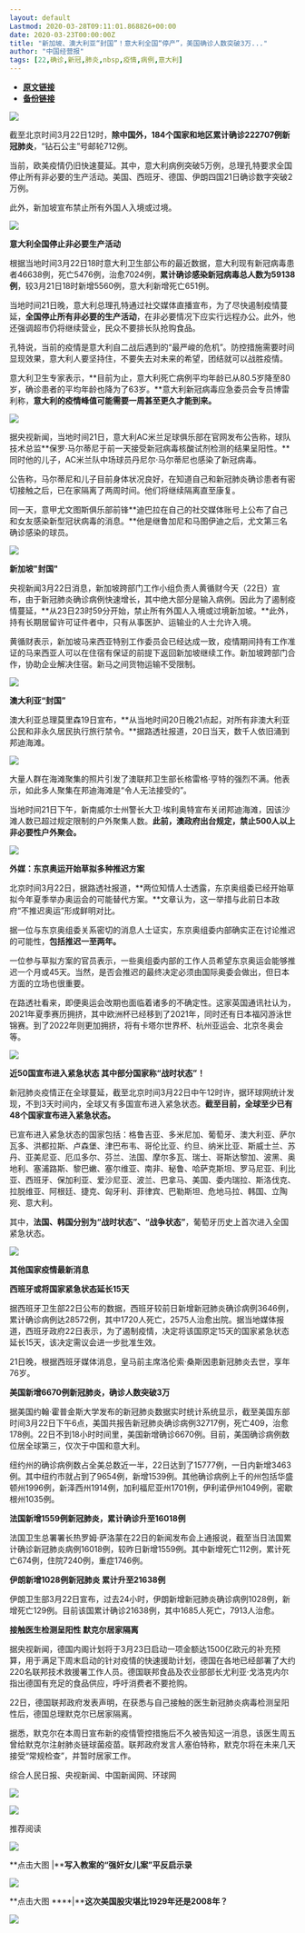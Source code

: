 ```yaml
---
layout: default
Lastmod: 2020-03-28T09:11:01.868826+00:00
date: 2020-03-23T00:00:00Z
title: "新加坡、澳大利亚“封国”！意大利全国“停产”，美国确诊人数突破3万..."
author: "中国经营报"
tags: [22,确诊,新冠,肺炎,nbsp,疫情,病例,意大利]
---
```


* [**原文链接**](https://mp.weixin.qq.com/s/hE8J7D-GrkB92GoPnmpcsg)
* [**备份链接**](http://archive.is/QcWU5)


  

  

  

![](/images/post/5fdb3f87f44cf8ae08d41ad1e0b84841.jpg)

截至北京时间3月22日12时，**除中国外，184个国家和地区累计确诊222707例新冠肺炎**，“钻石公主”号邮轮712例。

  

当前，欧美疫情仍旧快速蔓延。其中，意大利病例突破5万例，总理孔特要求全国停止所有非必要的生产活动。美国、西班牙、德国、伊朗四国21日确诊数字突破2万例。

  

此外，新加坡宣布禁止所有外国人入境或过境。

  

![](/images/post/bc3576ff279d80264ac4f6d7a60432f9.jpg)

**意大利全国停止非必要生产活动**

  

根据当地时间3月22日18时意大利卫生部公布的最近数据，意大利现有新冠病毒患者46638例，死亡5476例，治愈7024例，**累计确诊感染新冠病毒总人数为59138例**，较3月21日18时新增5560例，意大利新增死亡651例。

  

当地时间21日晚，意大利总理孔特通过社交媒体直播宣布，为了尽快遏制疫情蔓延，**全国停止所有非必要的生产活动**，在非必要情况下应实行远程办公。此外，他还强调超市仍将继续营业，民众不要排长队抢购食品。

  

孔特说，当前的疫情是意大利自二战后遇到的“最严峻的危机”。防控措施需要时间显现效果，意大利人要坚持住，不要失去对未来的希望，团结就可以战胜疫情。

  

意大利卫生专家表示，**目前为止，意大利死亡病例平均年龄已从80.5岁降至80岁，确诊患者的平均年龄也降为了63岁。**意大利新冠病毒应急委员会专员博雷利称，**意大利的疫情峰值可能需要一周甚至更久才能到来。**

  

![](/images/post/c43638a941704eb860b6bc45ff20117f.jpg)

  

据央视新闻，当地时间21日，意大利AC米兰足球俱乐部在官网发布公告称，球队技术总监**保罗·马尔蒂尼于前一天接受新冠病毒核酸试剂检测的结果呈阳性。**同时他的儿子，AC米兰队中场球员丹尼尔·马尔蒂尼也感染了新冠病毒。

  

公告称，马尔蒂尼和儿子目前身体状况良好，在知道自己和新冠肺炎确诊患者有密切接触之后，已在家隔离了两周时间。他们将继续隔离直至康复。

同一天，意甲尤文图斯俱乐部前锋**迪巴拉在自己的社交媒体账号上公布了自己和女友感染新型冠状病毒的消息。**他是继鲁加尼和马图伊迪之后，尤文第三名确诊感染的球员。

  

![](/images/post/bc3576ff279d80264ac4f6d7a60432f9.jpg)

**新加坡"封国"**

  

央视新闻3月22日消息，新加坡跨部门工作小组负责人黄循财今天（22日）宣布，由于新冠肺炎确诊病例快速增长，其中绝大部分是输入病例。因此为了遏制疫情蔓延，**从23日23时59分开始，禁止所有外国人入境或过境新加坡。**此外，持有长期居留许可证件者中，只有从事医护、运输业的人士允许入境。

  

黄循财表示，新加坡马来西亚特别工作委员会已经达成一致，疫情期间持有工作准证的马来西亚人可以在住宿有保证的前提下返回新加坡继续工作。新加坡跨部门合作，协助企业解决住宿。新马之间货物运输不受限制。

  

![](/images/post/bc3576ff279d80264ac4f6d7a60432f9.jpg)

**澳大利亚“封国”**

  

澳大利亚总理莫里森19日宣布，**从当地时间20日晚21点起，对所有非澳大利亚公民和非永久居民执行旅行禁令。**据路透社报道，20日当天，数千人依旧涌到邦迪海滩。

  

![](/images/post/7993dae11b9b6f1b4c416607ca700c68.jpg)

  

大量人群在海滩聚集的照片引发了澳联邦卫生部长格雷格·亨特的强烈不满。他表示，如此多人聚集在邦迪海滩是“令人无法接受的”。

  

当地时间21日下午，新南威尔士州警长大卫·埃利奥特宣布关闭邦迪海滩，因该沙滩人数已超过规定限制的户外聚集人数。**此前，澳政府出台规定，禁止500人以上非必要性户外聚会。**

  

  

![](/images/post/bc3576ff279d80264ac4f6d7a60432f9.jpg)

**外媒：东京奥运开始草拟多种推迟方案**

  

北京时间3月22日，据路透社报道，**两位知情人士透露，东京奥组委已经开始草拟今年夏季举办奥运会的可能替代方案。**文章认为，这一举措与此前日本政府“不推迟奥运”形成鲜明对比。

  

据一位与东京奥组委关系密切的消息人士证实，东京奥组委内部确实正在讨论推迟的可能性，**包括推迟一至两年。**

  

一位参与草拟方案的官员表示，一些奥组委内部的工作人员希望东京奥运会能够推迟一个月或45天。当然，是否会推迟的最终决定必须由国际奥委会做出，但日本方面的立场也很重要。

  

在路透社看来，即便奥运会改期也面临着诸多的不确定性。这家英国通讯社认为，2021年夏季赛历拥挤，其中欧洲杯已经移到了2021年，同时还有日本福冈游泳世锦赛。到了2022年则更加拥挤，将有卡塔尔世界杯、杭州亚运会、北京冬奥会等。

  

![](/images/post/bc3576ff279d80264ac4f6d7a60432f9.jpg)

**近50国宣布进入紧急状态 其中部分国家称“战时状态”！**

  

新冠肺炎疫情正在全球蔓延，截至北京时间3月22日中午12时许，据环球网统计发现，不到3天时间内，全球又有多国宣布进入紧急状态。**截至目前，全球至少已有48个国家宣布进入紧急状态。**

  

已宣布进入紧急状态的国家包括：格鲁吉亚、多米尼加、葡萄牙、澳大利亚、萨尔瓦多、洪都拉斯、卢森堡、津巴布韦、哥伦比亚、约旦、纳米比亚、斯威士兰、苏丹、亚美尼亚、厄瓜多尔、芬兰、法国、摩尔多瓦、瑞士、哥斯达黎加、波黑、奥地利、塞浦路斯、黎巴嫩、塞尔维亚、南非、秘鲁、哈萨克斯坦、罗马尼亚、利比亚、西班牙、保加利亚、爱沙尼亚、波兰、巴拿马、美国、委内瑞拉、斯洛伐克、拉脱维亚、阿根廷、捷克、匈牙利、菲律宾、巴勒斯坦、危地马拉、韩国、立陶宛、意大利。

  

其中，**法国、韩国分别为“战时状态”、“战争状态”**，葡萄牙历史上首次进入全国紧急状态。

  

![](/images/post/bc3576ff279d80264ac4f6d7a60432f9.jpg)

**其他国家疫情最新消息**

  

**西班牙或将国家紧急状态延长15天**

  

据西班牙卫生部22日公布的数据，西班牙较前日新增新冠肺炎确诊病例3646例，累计确诊病例达28572例，其中1720人死亡，2575人治愈出院。据当地媒体报道，西班牙政府22日表示，为了遏制疫情，决定将该国原定15天的国家紧急状态延长15天，该决定需议会进一步批准生效。

  

21日晚，根据西班牙媒体消息，皇马前主席洛伦索·桑斯因患新冠肺炎去世，享年76岁。

  

**美国新增6670例新冠肺炎，确诊人数突破3万**

  

据美国约翰·霍普金斯大学发布的新冠肺炎数据实时统计系统显示，截至美国东部时间3月22日下午6点，美国共报告新冠肺炎确诊病例32717例，死亡409，治愈178例。22日不到18小时时间里，美国新增确诊6670例。目前，美国确诊病例数位居全球第三，仅次于中国和意大利。

纽约州的确诊病例数占全美总数近一半，22日达到了15777例，一日内新增3463例。其中纽约市就占到了9654例，新增1539例。其他确诊病例上千的州包括华盛顿州1996例，新泽西州1914例，加利福尼亚州1701例，伊利诺伊州1049例，密歇根州1035例。

  

**法国新增1559例新冠肺炎，累计确诊升至16018例**

法国卫生总署署长热罗姆·萨洛蒙在22日的新闻发布会上通报说，截至当日法国累计确诊新冠肺炎病例16018例，较昨日新增1559例。其中新增死亡112例，累计死亡674例，住院7240例，重症1746例。

  

**伊朗新增1028例新冠肺炎 累计升至21638例**

  

伊朗卫生部3月22日宣布，过去24小时，伊朗新增新冠肺炎确诊病例1028例，新增死亡129例。目前该国累计确诊21638例，其中1685人死亡，7913人治愈。

  

**接触医生检测呈阳性 默克尔居家隔离**

据央视新闻，德国内阁计划将于3月23日启动一项金额达1500亿欧元的补充预算，用于满足下周末启动的针对疫情的快速援助计划，德国在各地已经部署了大约220名联邦技术救援署工作人员。德国联邦食品及农业部部长尤利亚·戈洛克内尔指出德国有充足的食品供应，呼吁消费者不要抢购。

  

22日，德国联邦政府发表声明，在获悉与自己接触的医生新冠肺炎病毒检测呈阳性后，德国总理默克尔已居家隔离。

据悉，默克尔在本周日宣布新的疫情管控措施后不久被告知这一消息，该医生周五曾给默克尔注射肺炎链球菌疫苗。联邦政府发言人塞伯特称，默克尔将在未来几天接受“常规检查”，并暂时居家工作。

  

综合人民日报、央视新闻、中国新闻网、环球网

  

[![](/images/post/c2249a13ced555acfcf85a0a1f9aea19.jpg)](https://e.vhall.com/subject/view/599011308)

  

![](/images/post/43b7a57fd045be64890b8526d60a1277.jpg)

  

推荐阅读

[![](/images/post/94df998aafeb4b0f45453a7c0d1ff93b.jpg)](http://mp.weixin.qq.com/s?__biz=MjA5NTMyOTMwMQ==&mid=2651973818&idx=1&sn=1221fac0245d020a498eee997dae47e6&chksm=4f3e8fc0784906d64fc7af1d6b1885d015ac842862d1c43c4db72ca09a9ece4e8acc6e909390&scene=21#wechat_redirect)

**点击大图 |****写入教案的“强奸女儿案”平反启示录**  

  

[![](/images/post/91d1b7a3693601a624933c9a4f6d0a6a.jpg)](http://mp.weixin.qq.com/s?__biz=MjA5NTMyOTMwMQ==&mid=2651973661&idx=1&sn=b417fb1af2100d9ef04c5b0c199753a7&chksm=4f3e8f6778490671acf62c88b5f7f17ec4bcaf7a107c863a07cc4182ac6067db5c486525924e&scene=21#wechat_redirect)

**点击大图 ****|****这次美国股灾堪比1929年还是2008年？**  

  

![](/images/post/f3501c0a0df0124df45b227b216c07a4.jpg)

